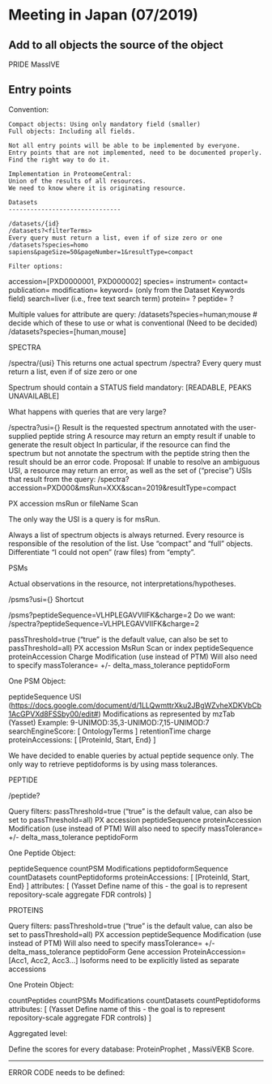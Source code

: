 Meeting in Japan (07/2019)
==========================

Add to all objects the source of the object
--------------------------
PRIDE 
MassIVE


Entry points
--------------------------

Convention:
~~~~~~~~~~~~~~~
Compact objects: Using only mandatory field (smaller)
Full objects: Including all fields.

Not all entry points will be able to be implemented by everyone.
Entry points that are not implemented, need to be documented properly. Find the right way to do it.

Implementation in ProteomeCentral:
Union of the results of all resources.
We need to know where it is originating resource.

Datasets
-------------------------------

/datasets/{id}
/datasets?<filterTerms>
Every query must return a list, even if of size zero or one
/datasets?species=homo sapiens&pageSize=50&pageNumber=1&resultType=compact

Filter options: 
~~~~~~~~~~~~~~~~~~~
accession=[PXD0000001, PXD000002]
species=
instrument=
contact=
publication=
modification=
keyword= (only from the Dataset Keywords field)
search=liver (i.e., free text search term)
protein= ?
peptide= ? 

Multiple values for attribute are query: 
/datasets?species=human;mouse	# decide which of these to use or what is conventional (Need to be decided)
/datasets?species=[human,mouse]



SPECTRA

/spectra/{usi}
This returns one actual spectrum
/spectra?<filterTerms>
Every query must return a list, even if of size zero or one

Spectrum should contain a STATUS field mandatory: [READABLE, PEAKS UNAVAILABLE]

What happens with queries that are very large?

/spectra?usi={}
Result is the requested spectrum annotated with the user-supplied peptide string
A resource may return an empty result if unable to generate the result object
In particular, if the resource can find the spectrum but not annotate the spectrum with the peptide string then the result should be an error code.
Proposal: If unable to resolve an ambiguous USI, a resource may return an error, as well as the set of (“precise”) USIs that result from the query:
/spectra?accession=PXD000&msRun=XXX&scan=2019&resultType=compact

PX accession 
msRun or fileName
Scan 

The only way the USI is a query is for msRun.

Always a list of spectrum objects is always returned. Every resource is responsible of the resolution of the list. 
Use “compact” and “full” objects.
Differentiate “I could not open” (raw files) from “empty”.


PSMs

Actual observations in the resource, not interpretations/hypotheses.

/psms?usi={} 
Shortcut

/psms?peptideSequence=VLHPLEGAVVIIFK&charge=2
Do we want:
/spectra?peptideSequence=VLHPLEGAVVIIFK&charge=2

passThreshold=true (“true” is the default value, can also be set to passThreshold=all)
PX accession 
MsRun 
Scan or index 
peptideSequence 
proteinAccession 
Charge 
Modification (use instead of PTM)
Will also need to specify massTolerance= +/- delta_mass_tolerance
peptidoForm

One PSM Object: 

peptideSequence 
USI (https://docs.google.com/document/d/1LLQwmttrXku2JBgWZvheXDKVbCb1AcGPVXd8FSSby00/edit#)
Modifications as represented by mzTab (Yasset)
Example: 9-UNIMOD:35,3-UNIMOD:7,15-UNIMOD:7
searchEngineScore: [
              OntologyTerms
         ]
retentionTime
charge
proteinAccessions: [
   [ProteinId, Start, End}
]

We have decided to enable queries by actual peptide sequence only. The only way to retrieve peptidoforms is by using mass tolerances.


PEPTIDE

/peptide?

Query filters:
passThreshold=true (“true” is the default value, can also be set to passThreshold=all)
PX accession
peptideSequence
proteinAccession
Modification (use instead of PTM)
Will also need to specify massTolerance= +/- delta_mass_tolerance
peptidoForm

One Peptide Object: 

peptideSequence
countPSM
Modifications
peptidoformSequence
countDatasets
countPeptidoforms
proteinAccessions: [
   [ProteinId, Start, End}
]
attributes: [     (Yasset Define name of this - the goal is to represent repository-scale aggregate FDR controls)
] 

 

PROTEINS

Query filters:
passThreshold=true (“true” is the default value, can also be set to passThreshold=all)
PX accession 
peptideSequence 
Modification (use instead of PTM)
Will also need to specify massTolerance= +/- delta_mass_tolerance
peptidoForm
Gene accession
ProteinAccession=[Acc1, Acc2, Acc3...]
Isoforms need to be explicitly listed as separate accessions

One Protein Object: 

countPeptides
countPSMs
Modifications
countDatasets
countPeptidoforms
attributes: [     (Yasset Define name of this - the goal is to represent repository-scale aggregate FDR controls)
] 





Aggregated level: 

Define the scores for every database: ProteinProphet , MassiVEKB Score. 


-----



ERROR CODE needs to be defined: 



